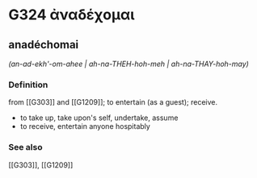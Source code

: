 # G324 ἀναδέχομαι

## anadéchomai

_(an-ad-ekh'-om-ahee | ah-na-THEH-hoh-meh | ah-na-THAY-hoh-may)_

### Definition

from [[G303]] and [[G1209]]; to entertain (as a guest); receive.

- to take up, take upon's self, undertake, assume
- to receive, entertain anyone hospitably

### See also

[[G303]], [[G1209]]

